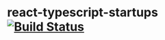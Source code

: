 # react-typescript-startups[![Build Status](https://travis-ci.org/benedictkioko/react-typescript-startups.svg?branch=main)](https://travis-ci.org/benedictkioko/react-typescript-startups)